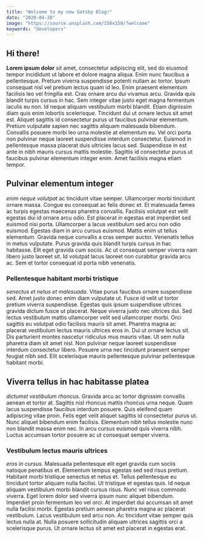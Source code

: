 ```yaml
---
title: "Welcome to my new Gatsby Blog!"
date: "2020-04-28"
image: "https://source.unsplash.com/150x150/?welcome"
keywords: "developers"
---
```


## Hi there!

**Lorem ipsum dolor** sit amet, consectetur adipiscing elit, sed do eiusmod tempor incididunt ut labore et dolore magna aliqua. Enim nunc faucibus a pellentesque. Pretium viverra suspendisse potenti nullam ac tortor. Ipsum consequat nisl vel pretium lectus quam id leo. Enim praesent elementum facilisis leo vel fringilla est. Cras ornare arcu dui vivamus arcu. Gravida quis blandit turpis cursus in hac. Sem integer vitae justo eget magna fermentum iaculis eu non. Id neque aliquam vestibulum morbi blandit. Etiam dignissim diam quis enim lobortis scelerisque. Tincidunt dui ut ornare lectus sit amet est. Aliquet sagittis id consectetur purus ut faucibus pulvinar elementum. Pretium vulputate sapien nec sagittis aliquam malesuada bibendum. Convallis posuere morbi leo urna molestie at elementum eu. Vel orci porta non pulvinar neque laoreet suspendisse interdum consectetur. Euismod in pellentesque massa placerat duis ultricies lacus sed. Suspendisse in est ante in nibh mauris cursus mattis molestie. Sagittis id consectetur purus ut faucibus pulvinar elementum integer enim. Amet facilisis magna etiam tempor.

## Pulvinar elementum integer

*enim neque volutpat* ac tincidunt vitae semper. Ullamcorper morbi tincidunt ornare massa. Congue eu consequat ac felis donec et. Et malesuada fames ac turpis egestas maecenas pharetra convallis. Facilisis volutpat est velit egestas dui id ornare arcu odio. Est placerat in egestas erat imperdiet sed euismod nisi porta. Ullamcorper a lacus vestibulum sed arcu non odio euismod. Egestas diam in arcu cursus euismod. Mattis enim ut tellus elementum. Gravida neque convallis a cras semper auctor. Venenatis tellus in metus vulputate. Purus gravida quis blandit turpis cursus in hac habitasse. Elit eget gravida cum sociis. Ac ut consequat semper viverra nam libero justo laoreet sit. Id volutpat lacus laoreet non curabitur gravida arcu ac. Sem et tortor consequat id porta nibh venenatis.

### Pellentesque habitant morbi tristique

 *senectus et netus et malesuada.* Vitae purus faucibus ornare suspendisse sed. Amet justo donec enim diam vulputate ut. Fusce id velit ut tortor pretium viverra suspendisse. Egestas quis ipsum suspendisse ultrices gravida dictum fusce ut placerat. Neque viverra justo nec ultrices dui. Sed lectus vestibulum mattis ullamcorper velit sed ullamcorper morbi. Orci sagittis eu volutpat odio facilisis mauris sit amet. Pharetra magna ac placerat vestibulum lectus mauris ultrices eros in. Dui ut ornare lectus sit. Dis parturient montes nascetur ridiculus mus mauris vitae. Ut sem nulla pharetra diam sit amet nisl. Non pulvinar neque laoreet suspendisse interdum consectetur libero. Posuere urna nec tincidunt praesent semper feugiat nibh sed. Elit scelerisque mauris pellentesque pulvinar pellentesque habitant morbi.

## Viverra tellus in hac habitasse platea

 *dictumst vestibulum rhoncus*. Gravida arcu ac tortor dignissim convallis aenean et tortor at. Sagittis nisl rhoncus mattis rhoncus urna neque. Quam lacus suspendisse faucibus interdum posuere. Quis eleifend quam adipiscing vitae proin. Felis eget velit aliquet sagittis id consectetur purus ut. Nunc aliquet bibendum enim facilisis. Elementum nibh tellus molestie nunc non blandit massa enim nec. In arcu cursus euismod quis viverra nibh. Luctus accumsan tortor posuere ac ut consequat semper viverra.

### Vestibulum lectus mauris ultrices

*eros in cursus.* Malesuada pellentesque elit eget gravida cum sociis natoque penatibus et. Elementum tempus egestas sed sed risus pretium. Habitant morbi tristique senectus et netus et. Tellus pellentesque eu tincidunt tortor aliquam nulla facilisi. Ut tristique et egestas quis. Id neque aliquam vestibulum morbi blandit cursus risus. Nunc vel risus commodo viverra. Eget lorem dolor sed viverra ipsum nunc aliquet bibendum. Imperdiet proin fermentum leo vel orci. At imperdiet dui accumsan sit amet nulla facilisi morbi. Egestas pretium aenean pharetra magna ac placerat vestibulum. Lacus vestibulum sed arcu non. Ac tincidunt vitae semper quis lectus nulla at. Nulla posuere sollicitudin aliquam ultrices sagittis orci a scelerisque purus. Ut ornare lectus sit amet est placerat in egestas erat.
